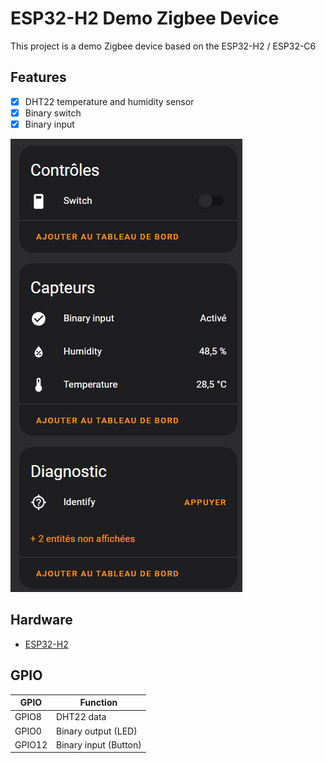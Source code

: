 # ESP32-H2 Demo Zigbee Device

This project is a demo Zigbee device based on the ESP32-H2 / ESP32-C6

## Features

- [x] DHT22 temperature and humidity sensor
- [x] Binary switch
- [x] Binary input

![Alt text](image.png)

## Hardware

- [ESP32-H2](https://www.espressif.com/en/products/socs/h2/overview)

## GPIO

| GPIO   | Function              |
| ------ | --------------------- |
| GPIO8  | DHT22 data            |
| GPIO0  | Binary output (LED)   |
| GPIO12 | Binary input (Button) |
